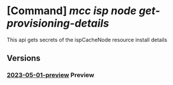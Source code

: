 # [Command] _mcc isp node get-provisioning-details_

This api gets secrets of the ispCacheNode resource install details

## Versions

### [2023-05-01-preview](/Resources/mgmt-plane/L3N1YnNjcmlwdGlvbnMve30vcmVzb3VyY2Vncm91cHMve30vcHJvdmlkZXJzL21pY3Jvc29mdC5jb25uZWN0ZWRjYWNoZS9pc3BjdXN0b21lcnMve30vaXNwY2FjaGVub2Rlcy97fS9nZXRjYWNoZW5vZGVpbnN0YWxsZGV0YWlscw==/2023-05-01-preview.xml) **Preview**

<!-- mgmt-plane /subscriptions/{}/resourcegroups/{}/providers/microsoft.connectedcache/ispcustomers/{}/ispcachenodes/{}/getcachenodeinstalldetails 2023-05-01-preview -->
